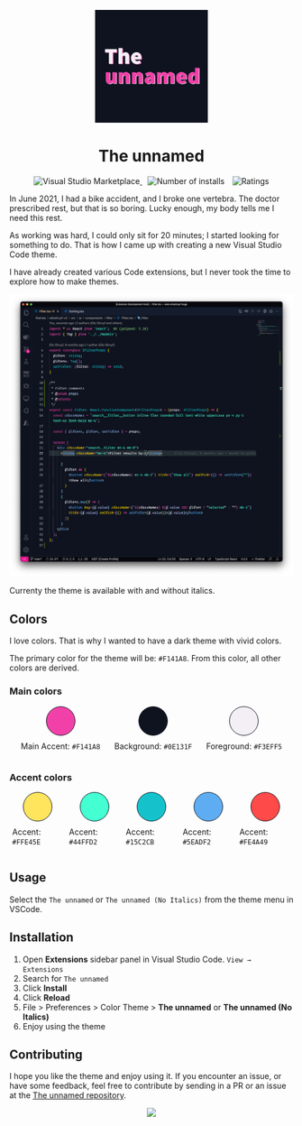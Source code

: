 <p align="center">
  <a href="https://marketplace.visualstudio.com/items?itemName=eliostruyf.vscode-microsoft-writingstyleguide">
    <img alt="The unnamed" src="./assets/the-unnamed.png" height="200">
  </a>
</p>

<h1 align="center">The unnamed</h1>

<p align="center">
  <a href="https://marketplace.visualstudio.com/items?itemName=eliostruyf.vscode-unnamed-theme" title="Check it out on the Visual Studio Marketplace">
    <img src="https://vsmarketplacebadge.apphb.com/version/eliostruyf.vscode-unnamed-theme.svg" alt="Visual Studio Marketplace" style="display: inline-block" />
  </a>

  <img src="https://vsmarketplacebadge.apphb.com/installs/eliostruyf.vscode-unnamed-theme.svg" alt="Number of installs"  style="display: inline-block;margin-left:10px" />
  
  <img src="https://vsmarketplacebadge.apphb.com/rating/eliostruyf.vscode-unnamed-theme.svg" alt="Ratings" style="display: inline-block;margin-left:10px" />
</p>

In June 2021, I had a bike accident, and I broke one vertebra. The doctor prescribed rest, but that is so boring. Lucky enough, my body tells me I need this rest. 

As working was hard, I could only sit for 20 minutes; I started looking for something to do. That is how I came up with creating a new Visual Studio Code theme.

I have already created various Code extensions, but I never took the time to explore how to make themes.

![](./assets/sample_0.0.10.png)

Currenty the theme is available with and without italics.

## Colors

I love colors. That is why I wanted to have a dark theme with vivid colors. 

The primary color for the theme will be: `#F141A8`. From this color, all other colors are derived.

### Main colors

<div style="display: flex; justify-content: space-evenly; width: 100%">
  <div style="margin: 0 5px;">
    <div style="border-radius: 50%; width: 50px; height: 50px; background: #F141A8; margin: 0 auto; border: 1px solid #0E131F;"></div>
    <p style="margin-top: 10px">Main Accent: <code>#F141A8</code>
  </div>
  <div style="margin: 0 5px;">
    <div style="border-radius: 50%; width: 50px; height: 50px; background: #0E131F; margin: 0 auto; border: 1px solid #0E131F;"></div>
    <p style="margin-top: 10px">Background: <code>#0E131F</code>
  </div>
  <div style="margin: 0 5px;">
    <div style="border-radius: 50%; width: 50px; height: 50px; background: #F3EFF5; margin: 0 auto; border: 1px solid #0E131F;"></div>
    <p style="margin-top: 10px">Foreground: <code>#F3EFF5</code>
  </div>
</div>

### Accent colors

<div style="display: flex; justify-content: space-evenly; width: 100%">
  <div style="margin: 0 5px;">
    <div style="border-radius: 50%; width: 50px; height: 50px; background: #FFE45E; margin: 0 auto; border: 1px solid #0E131F;"></div>
    <p style="margin-top: 10px">Accent: <code>#FFE45E</code>
  </div>
  <div style="margin: 0 5px;">
    <div style="border-radius: 50%; width: 50px; height: 50px; background: #44FFD2; margin: 0 auto; border: 1px solid #0E131F;"></div>
    <p style="margin-top: 10px">Accent: <code>#44FFD2</code>
  </div>
  <div style="margin: 0 5px;">
    <div style="border-radius: 50%; width: 50px; height: 50px; background: #15C2CB; margin: 0 auto; border: 1px solid #0E131F;"></div>
    <p style="margin-top: 10px">Accent: <code>#15C2CB</code>
  </div>
  <div style="margin: 0 5px;">
    <div style="border-radius: 50%; width: 50px; height: 50px; background: #5EADF2; margin: 0 auto; border: 1px solid #0E131F;"></div>
    <p style="margin-top: 10px">Accent: <code>#5EADF2</code>
  </div>
  <div style="margin: 0 5px;">
    <div style="border-radius: 50%; width: 50px; height: 50px; background: #FE4A49; margin: 0 auto; border: 1px solid #0E131F;"></div>
    <p style="margin-top: 10px">Accent: <code>#FE4A49</code>
  </div>
</div>

## Usage

Select the `The unnamed` or `The unnamed (No Italics)` from the theme menu in VSCode.

## Installation

1. Open **Extensions** sidebar panel in Visual Studio Code. `View → Extensions`
1. Search for `The unnamed`
1. Click **Install**
1. Click **Reload**
1. File > Preferences > Color Theme > **The unnamed** or **The unnamed (No Italics)**
1. Enjoy using the theme

## Contributing

I hope you like the theme and enjoy using it. If you encounter an issue, or have some feedback, feel free to contribute by sending in a PR or an issue at the [The unnamed repository](https://github.com/estruyf/vscode-unnamed-theme).

<p align="center">
  <a href="#">
      <img src="https://estruyf-github.azurewebsites.net/api/VisitorHit?user=estruyf&repo=vscode-unnamed-theme&countColor=%23F141A8&labelColor=%230E131F" />
   </a>
</p>

